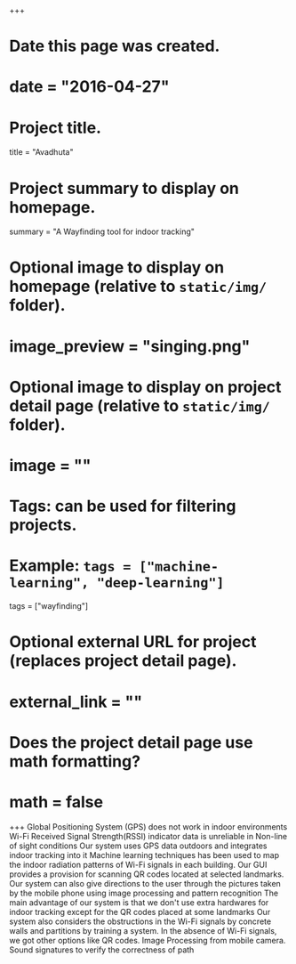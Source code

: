 +++
# Date this page was created.
# date = "2016-04-27"

# Project title.
title = "Avadhuta"

# Project summary to display on homepage.
summary = "A Wayfinding tool for indoor tracking"

# Optional image to display on homepage (relative to `static/img/` folder).
# image_preview = "singing.png"

# Optional image to display on project detail page (relative to `static/img/` folder).
# image = ""

# Tags: can be used for filtering projects.
# Example: `tags = ["machine-learning", "deep-learning"]`
tags = ["wayfinding"]

# Optional external URL for project (replaces project detail page).
# external_link = ""

# Does the project detail page use math formatting?
# math = false

+++
Global Positioning System (GPS)  does not work in indoor environments
Wi-Fi Received Signal Strength(RSSI) indicator data is unreliable in Non-line of sight conditions
Our system uses GPS data outdoors and integrates indoor tracking into it
Machine learning techniques has been used to map the indoor radiation patterns of Wi-Fi signals in each building.
Our GUI provides a provision for scanning QR codes located at selected landmarks.
Our system can also give directions to the user through the pictures taken by the mobile phone using image processing and pattern recognition
The main advantage of our system is that we don't use extra hardwares for indoor tracking except for the QR codes placed at some landmarks
Our system also considers the obstructions in the Wi-Fi signals by concrete walls and partitions by training a system.
In the absence of Wi-Fi signals, we got other options like
QR codes.
Image Processing from mobile camera.
Sound signatures to verify the correctness of path
